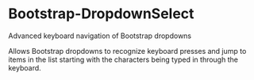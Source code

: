 # Bootstrap-DropdownSelect
Advanced keyboard navigation of Bootstrap dropdowns

Allows Bootstrap dropdowns to recognize keyboard presses and jump to items in the list starting with the characters being typed in through the keyboard.

